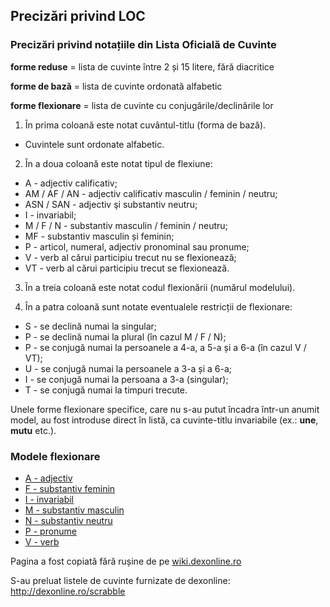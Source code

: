 ## Precizări privind LOC

### Precizări privind notațiile din Lista Oficială de Cuvinte

**forme reduse** = lista de cuvinte între 2 și 15 litere, fără diacritice

**forme de bază** = lista de cuvinte ordonată alfabetic

**forme flexionare** = lista de cuvinte cu conjugările/declinările lor


1. În prima coloană este notat cuvântul-titlu (forma de bază).

* Cuvintele sunt ordonate alfabetic.

2. În a doua coloană este notat tipul de flexiune:

* A - adjectiv calificativ;
* AM / AF / AN - adjectiv calificativ masculin / feminin / neutru;
* ASN / SAN - adjectiv şi substantiv neutru;
* I - invariabil;
* M / F / N - substantiv masculin / feminin / neutru;
* MF - substantiv masculin și feminin;
* P - articol, numeral, adjectiv pronominal sau pronume;
* V - verb al cărui participiu trecut nu se flexionează;
* VT - verb al cărui participiu trecut se flexionează.

3. În a treia coloană este notat codul flexionării (numărul modelului).

4. În a patra coloană sunt notate eventualele restricții de flexionare:

* S - se declină numai la singular;
* P - se declină numai la plural (în cazul M / F / N);
* P - se conjugă numai la persoanele a 4-a, a 5-a și a 6-a (în cazul V / VT);
* U - se conjugă numai la persoanele a 3-a și a 6-a;
* I - se conjugă numai la persoana a 3-a (singular);
* T - se conjugă numai la timpuri trecute.

Unele forme flexionare specifice, care nu s-au putut încadra într-un anumit model, au fost introduse direct în listă, ca cuvinte-titlu invariabile (ex.: **une**, **mutu** etc.).

### Modele flexionare

* [A - adjectiv](http://dexonline.ro/modele-flexiune?modelType=A&locVersion=5.0)
* [F - substantiv feminin](http://dexonline.ro/modele-flexiune?modelType=F&locVersion=5.0)
* [I - invariabil](http://dexonline.ro/modele-flexiune?modelType=I&locVersion=5.0)
* [M - substantiv masculin](http://dexonline.ro/modele-flexiune?modelType=M&locVersion=5.0)
* [N - substantiv neutru](http://dexonline.ro/modele-flexiune?modelType=N&locVersion=5.0)
* [P - pronume](http://dexonline.ro/modele-flexiune?modelType=P&locVersion=5.0)
* [V - verb](http://dexonline.ro/modele-flexiune?modelType=V&locVersion=5.0)

Pagina a fost copiată fără rușine de pe [wiki.dexonline.ro](http://wiki.dexonline.ro/wiki/Preciz%C4%83ri_privind_LOC)

S-au preluat listele de cuvinte furnizate de dexonline: http://dexonline.ro/scrabble
